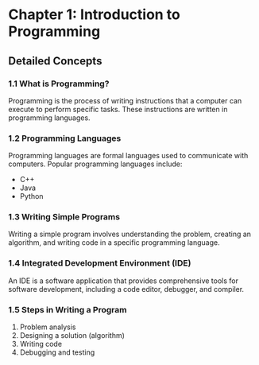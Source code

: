 # Chapter 1: Introduction to Programming

## Detailed Concepts

### 1.1 What is Programming?
Programming is the process of writing instructions that a computer can execute to perform specific tasks. These instructions are written in programming languages.

### 1.2 Programming Languages
Programming languages are formal languages used to communicate with computers. Popular programming languages include:
- C++
- Java
- Python

### 1.3 Writing Simple Programs
Writing a simple program involves understanding the problem, creating an algorithm, and writing code in a specific programming language.

### 1.4 Integrated Development Environment (IDE)
An IDE is a software application that provides comprehensive tools for software development, including a code editor, debugger, and compiler.

### 1.5 Steps in Writing a Program
1. Problem analysis
2. Designing a solution (algorithm)
3. Writing code
4. Debugging and testing
